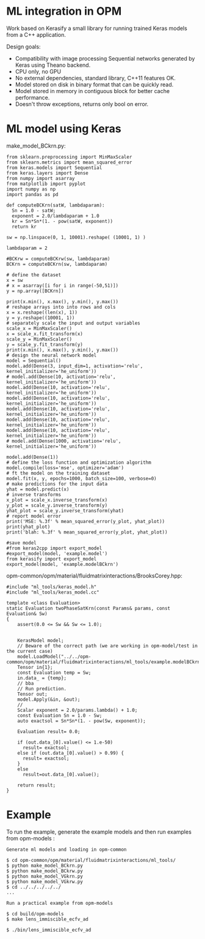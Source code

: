 # ML integration in OPM

Work based on Kerasify a small library for running trained Keras models from a C++ application. 

Design goals:

* Compatibility with image processing Sequential networks generated by Keras using Theano backend.
* CPU only, no GPU
* No external dependencies, standard library, C++11 features OK.
* Model stored on disk in binary format that can be quickly read.
* Model stored in memory in contiguous block for better cache performance.
* Doesn't throw exceptions, returns only bool on error.


# ML model using Keras

make_model_BCkrn.py:

```
from sklearn.preprocessing import MinMaxScaler
from sklearn.metrics import mean_squared_error
from keras.models import Sequential
from keras.layers import Dense
from numpy import asarray
from matplotlib import pyplot
import numpy as np
import pandas as pd
  
def computeBCKrn(satW, lambdaparam):
  Sn = 1.0 - satW;
  exponent = 2.0/lambdaparam + 1.0
  kr = Sn*Sn*(1. - pow(satW, exponent))
  return kr

sw = np.linspace(0, 1, 10001).reshape( (10001, 1) )

lambdaparam = 2

#BCKrw = computeBCKrw(sw, lambdaparam)
BCKrn = computeBCKrn(sw, lambdaparam)

# define the dataset
x = sw
# x = asarray([i for i in range(-50,51)])
y = np.array([BCKrn])

print(x.min(), x.max(), y.min(), y.max())
# reshape arrays into into rows and cols
x = x.reshape((len(x), 1))
y = y.reshape((10001, 1))
# separately scale the input and output variables
scale_x = MinMaxScaler()
x = scale_x.fit_transform(x)
scale_y = MinMaxScaler()
y = scale_y.fit_transform(y)
print(x.min(), x.max(), y.min(), y.max())
# design the neural network model
model = Sequential()
model.add(Dense(3, input_dim=1, activation='relu', kernel_initializer='he_uniform'))
# model.add(Dense(10, activation='relu', kernel_initializer='he_uniform'))
model.add(Dense(10, activation='relu', kernel_initializer='he_uniform'))
model.add(Dense(10, activation='relu', kernel_initializer='he_uniform'))
model.add(Dense(10, activation='relu', kernel_initializer='he_uniform'))
model.add(Dense(10, activation='relu', kernel_initializer='he_uniform'))
model.add(Dense(10, activation='relu', kernel_initializer='he_uniform'))
# model.add(Dense(1000, activation='relu', kernel_initializer='he_uniform'))

model.add(Dense(1))
# define the loss function and optimization algorithm
model.compile(loss='mse', optimizer='adam')
# ft the model on the training dataset
model.fit(x, y, epochs=1000, batch_size=100, verbose=0)
# make predictions for the input data
yhat = model.predict(x)
# inverse transforms
x_plot = scale_x.inverse_transform(x)
y_plot = scale_y.inverse_transform(y)
yhat_plot = scale_y.inverse_transform(yhat)
# report model error
print('MSE: %.3f' % mean_squared_error(y_plot, yhat_plot))
print(yhat_plot)
print('blah: %.3f' % mean_squared_error(y_plot, yhat_plot))

#save model
#from keras2cpp import export_model
#export_model(model, 'example.model')
from kerasify import export_model
export_model(model, 'example.modelBCkrn')

```

opm-common/opm/material/fluidmatrixinteractions/BrooksCorey.hpp:

```
#include "ml_tools/keras_model.h"
#include "ml_tools/keras_model.cc"

template <class Evaluation>
static Evaluation twoPhaseSatKrn(const Params& params, const Evaluation& Sw)
{
    assert(0.0 <= Sw && Sw <= 1.0);


    KerasModel model;
    // Beware of the correct path (we are working in opm-model/test in the current case)
    model.LoadModel("../../opm-common/opm/material/fluidmatrixinteractions/ml_tools/example.modelBCkrn");
    Tensor in{1};
    const Evaluation temp = Sw;
    in.data_ = {temp};
    // bba
    // Run prediction.
    Tensor out;
    model.Apply(&in, &out);
    //
    Scalar exponent = 2.0/params.lambda() + 1.0;
    const Evaluation Sn = 1.0 - Sw;
    auto exactsol = Sn*Sn*(1. - pow(Sw, exponent));

    Evaluation result= 0.0;

    if (out.data_[0].value() <= 1.e-50)
      result= exactsol;
    else if (out.data_[0].value() > 0.99) {
      result= exactsol;
    }
    else
      result=out.data_[0].value();

    return result;
}
```



# Example

To run the example, generate the example models and then run examples from opm-models :

```
Generate ml models and loading in opm-common

$ cd opm-common/opm/material/fluidmatrixinteractions/ml_tools/
$ python make_model_BCkrn.py
$ python make_model_BCkrw.py
$ python make_model_VGkrn.py
$ python make_model_VGkrw.py
$ cd ../../../../../
...

Run a practical example from opm-models

$ cd build/opm-models 
$ make lens_immiscible_ecfv_ad 

$ ./bin/lens_immiscible_ecfv_ad 



